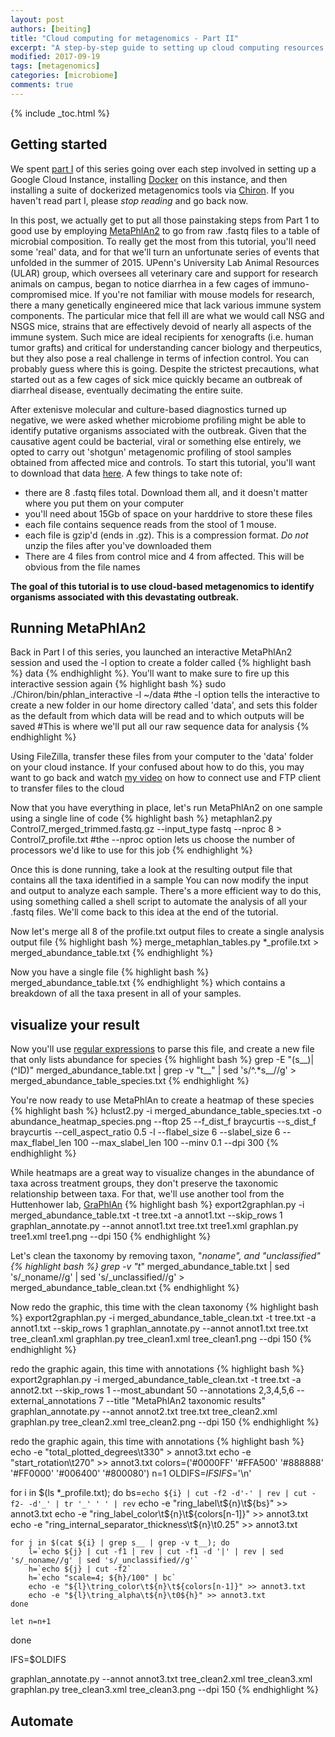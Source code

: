 ```yaml
---
layout: post
authors: [beiting]
title: "Cloud computing for metagenomics - Part II"
excerpt: "A step-by-step guide to setting up cloud computing resources and analyzing shotgun metagenomic data, all on your laptop."
modified: 2017-09-19
tags: [metagenomics]
categories: [microbiome]
comments: true
---
```


{% include _toc.html %}


## Getting started
We spent [part I](http://hostmicrobe.org/microbiome/cloudComputing_part1/) of this series going over each step involved in setting up a Google Cloud Instance, installing [Docker](https://www.docker.com/) on this instance, and then installing a suite of dockerized metagenomics tools via [Chiron](https://github.com/IGS/Chiron).  If you haven't read part I, please *stop reading* and go back now.  

In this post, we actually get to put all those painstaking steps from Part 1 to good use by employing [MetaPhlAn2]() to go from raw .fastq files to a table of microbial composition.  To really get the most from this tutorial, you'll need some 'real' data, and for that we'll turn an unfortunate series of events that unfolded in the summer of 2015.  UPenn's University Lab Animal Resources (ULAR) group, which oversees all veterinary care and support for research animals on campus, began to notice diarrhea in a few cages of immuno-compromised mice.  If you're not familiar with mouse models for research, there a many genetically engineered mice that lack various immune system components.  The particular mice that fell ill are what we would call NSG and NSGS mice, strains that are effectively devoid of nearly all aspects of the immune system.  Such mice are ideal recipients for xenografts (i.e. human tumor grafts) and critical for understanding cancer biology and therpeutics, but they also pose a real challenge in terms of infection control.  You can probably guess where this is going.  Despite the strictest precautions, what started out as a few cages of sick mice quickly became an outbreak of diarrheal disease, eventually decimating the entire suite.

After extenisve molecular and culture-based diagnostics turned up negative, we were asked whether microbiome profiling might be able to identify putative organisms associated with the outbreak.  Given that the causative agent could be bacterial, viral or something else entirely, we opted to carry out 'shotgun' metagenomic profiling of stool samples obtained from affected mice and controls.  To start this tutorial, you'll want to download that data [here](https://www.dropbox.com/sh/kznl838218eozdk/AAA1DECGgb0SHBXLeEBjFsMEa?dl=0).  A few things to take note of:
- there are 8 .fastq files total.  Download them all, and it doesn't matter where you put them on your computer
- you'll need about 15Gb of space on your harddrive to store these files 
- each file contains sequence reads from the stool of 1 mouse.
- each file is gzip'd (ends in .gz).  This is a compression format.  *Do not* unzip the files after you've downloaded them
- There are 4 files from control mice and 4 from affected.  This will be obvious from the file names 

**The goal of this tutorial is to use cloud-based metagenomics to identify organisms associated with this devastating outbreak.** 

## Running MetaPhlAn2
Back in Part I of this series, you launched an interactive MetaPhlAn2 session and used the -l option to create a folder called {% highlight bash %} data {% endhighlight %}.  You'll want to make sure to fire up this interactive session again
{% highlight bash %}
sudo ./Chiron/bin/phlan_interactive -l ~/data
#the -l option tells the interactive to create a new folder in our home directory called 'data', and sets this folder as the default from which data will be read and to which outputs will be saved 
#This is where we'll put all our raw sequence data for analysis
{% endhighlight %}

Using FileZilla, transfer these files from your computer to the 'data' folder on your cloud instance.  If your confused about how to do this, you may want to go back and watch [my video](http://hostmicrobe.org/microbiome/cloudComputing_part1/#fire-up-your-cloud-computer) on how to connect use and FTP client to transfer files to the cloud

Now that you have everything in place, let's run MetaPhlAn2 on one sample using a single line of code
{% highlight bash %}
metaphlan2.py Control7_merged_trimmed.fastq.gz --input_type fastq --nproc 8 > Control7_profile.txt
#the --nproc option lets us choose the number of processors we'd like to use for this job
{% endhighlight %}

Once this is done running, take a look at the resulting output file that contains all the taxa identified in a sample  You can now modify the input and output to analyze each sample.  There's a more efficient way to do this, using something called a shell script to automate the analysis of all your .fastq files.  We'll come back to this idea at the end of the tutorial.

Now let's merge all 8 of the profile.txt output files to create a single analysis output file
{% highlight bash %}
merge_metaphlan_tables.py *_profile.txt > merged_abundance_table.txt
{% endhighlight %}

Now you have a single file {% highlight bash %} merged_abundance_table.txt {% endhighlight %} which contains a breakdown of all the taxa present in all of your samples.


## visualize your result
Now you'll use [regular expressions]() to parse this file, and create a new file that only lists abundance for species
{% highlight bash %}
grep -E "(s__)|(^ID)" merged_abundance_table.txt | grep -v "t__" | sed 's/^.*s__//g' > merged_abundance_table_species.txt
{% endhighlight %}


You're now ready to use MetaPhlAn to create a heatmap of these species
{% highlight bash %}
hclust2.py -i merged_abundance_table_species.txt -o abundance_heatmap_species.png --ftop 25 --f_dist_f braycurtis --s_dist_f braycurtis --cell_aspect_ratio 0.5 -l --flabel_size 6 --slabel_size 6 --max_flabel_len 100 --max_slabel_len 100 --minv 0.1 --dpi 300
{% endhighlight %}

While heatmaps are a great way to visualize changes in the abundance of taxa across treatment groups, they don't preserve the taxonomic relationship between taxa.  For that, we'll use another tool from the Huttenhower lab, [GraPhlAn](https://huttenhower.sph.harvard.edu/graphlan)
{% highlight bash %}
export2graphlan.py -i merged_abundance_table.txt -t tree.txt -a annot1.txt --skip_rows 1
graphlan_annotate.py --annot annot1.txt tree.txt tree1.xml
graphlan.py tree1.xml tree1.png --dpi 150
{% endhighlight %}

Let's clean the taxonomy by removing taxon, "_noname", and "_unclassified"
{% highlight bash %}
grep -v "t__" merged_abundance_table.txt | sed 's/_noname//g' | sed 's/_unclassified//g' > merged_abundance_table_clean.txt
{% endhighlight %}


Now redo the graphic, this time with the clean taxonomy
{% highlight bash %}
export2graphlan.py -i merged_abundance_table_clean.txt -t tree.txt -a annot1.txt --skip_rows 1
graphlan_annotate.py --annot annot1.txt tree.txt tree_clean1.xml
graphlan.py tree_clean1.xml tree_clean1.png --dpi 150
{% endhighlight %}

redo the graphic again, this time with annotations
{% highlight bash %}
export2graphlan.py -i merged_abundance_table_clean.txt -t tree.txt -a annot2.txt --skip_rows 1 --most_abundant 50 --annotations 2,3,4,5,6 --external_annotations 7 --title "MetaPhlAn2 taxonomic results"
graphlan_annotate.py --annot annot2.txt tree.txt tree_clean2.xml
graphlan.py tree_clean2.xml tree_clean2.png --dpi 150
{% endhighlight %}

redo the graphic again, this time with annotations
{% highlight bash %}
echo -e "total_plotted_degrees\t330" > annot3.txt
echo -e "start_rotation\t270" >> annot3.txt
colors=('#0000FF' '#FFA500' '#888888' '#FF0000' '#006400' '#800080')
n=1
OLDIFS=$IFS
IFS=$'\n'

for i in $(ls *_profile.txt); do
    bs=`echo ${i} | cut -f2 -d'-' | rev | cut -f2- -d'_' | tr '_' ' ' | rev`
    echo -e "ring_label\t${n}\t${bs}" >> annot3.txt
    echo -e "ring_label_color\t${n}\t${colors[n-1]}" >> annot3.txt
    echo -e "ring_internal_separator_thickness\t${n}\t0.25" >> annot3.txt

    for j in $(cat ${i} | grep s__ | grep -v t__); do
        l=`echo ${j} | cut -f1 | rev | cut -f1 -d '|' | rev | sed 's/_noname//g' | sed 's/_unclassified//g'`
        h=`echo ${j} | cut -f2`
        h=`echo "scale=4; ${h}/100" | bc`
        echo -e "${l}\tring_color\t${n}\t${colors[n-1]}" >> annot3.txt
        echo -e "${l}\tring_alpha\t${n}\t0${h}" >> annot3.txt
    done

    let n=n+1
done

IFS=$OLDIFS

graphlan_annotate.py --annot annot3.txt tree_clean2.xml tree_clean3.xml
graphlan.py tree_clean3.xml tree_clean3.png --dpi 150
{% endhighlight %}

## Automate


